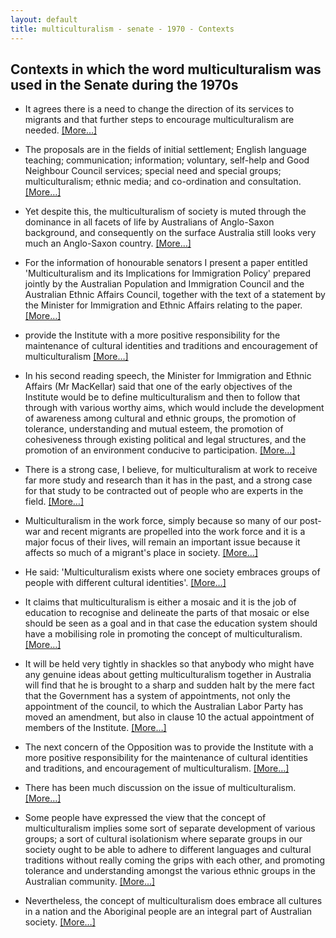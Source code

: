 ```yaml
---
layout: default
title: multiculturalism - senate - 1970 - Contexts
---
```

## Contexts in which the word **multiculturalism** was used in the Senate during the 1970s

* It agrees there is a need to change the direction of its services to migrants and that further steps to encourage <span class="highlight">multiculturalism</span> are needed. [[More&hellip;]](https://historichansard.net/senate/1978/19780530_senate_31_s77/#debate-29)

* The proposals are in the fields of initial settlement; English language teaching; communication; information; voluntary, self-help and Good Neighbour Council services; special need and special groups; <span class="highlight">multiculturalism</span>; ethnic media; and co-ordination and consultation. [[More&hellip;]](https://historichansard.net/senate/1978/19780530_senate_31_s77/#debate-29)

* Yet despite this, the <span class="highlight">multiculturalism</span> of society is muted through the dominance in all facets of life by Australians of Anglo-Saxon background, and consequently on the surface Australia still looks very much an Anglo-Saxon country. [[More&hellip;]](https://historichansard.net/senate/1979/19790604_senate_31_s81/#subdebate-55-0)

* For the information of honourable senators I present a paper entitled '<span class="highlight">Multiculturalism</span> and its Implications for Immigration Policy' prepared jointly by the Australian Population and Immigration Council and the Australian Ethnic Affairs Council, together with the text of a statement by the Minister for Immigration and Ethnic Affairs relating to the paper. [[More&hellip;]](https://historichansard.net/senate/1979/19790607_senate_31_s81/#debate-44)

* provide the Institute with a more positive responsibility for the maintenance of cultural identities and traditions and encouragement of <span class="highlight">multiculturalism</span> [[More&hellip;]](https://historichansard.net/senate/1979/19791122_senate_31_s83/#subdebate-103-0)

* In his second reading speech, the Minister for Immigration and Ethnic Affairs  (Mr MacKellar)  said that one of the early objectives of the Institute would be to define <span class="highlight">multiculturalism</span> and then to follow that through with various worthy aims, which would include the development of awareness among cultural and ethnic groups, the promotion of tolerance, understanding and mutual esteem, the promotion of cohesiveness through existing political and legal structures, and the promotion of an environment conducive to participation. [[More&hellip;]](https://historichansard.net/senate/1979/19791122_senate_31_s83/#subdebate-103-0)

* There is a strong case, I believe, for <span class="highlight">multiculturalism</span> at work to receive far more study and research than it has in the past, and a strong case for that study to be contracted out of people who are experts in the field. [[More&hellip;]](https://historichansard.net/senate/1979/19791122_senate_31_s83/#subdebate-103-0)

* <span class="highlight">Multiculturalism</span> in the work force, simply because so many of our post-war and recent migrants are propelled into the work force and it is a major focus of their lives, will remain an important issue because it affects so much of a migrant's place in society. [[More&hellip;]](https://historichansard.net/senate/1979/19791122_senate_31_s83/#subdebate-103-0)

* He said: '<span class="highlight">Multiculturalism</span> exists where one society embraces groups of people with different cultural identities'. [[More&hellip;]](https://historichansard.net/senate/1979/19791122_senate_31_s83/#subdebate-103-0)

* It claims that <span class="highlight">multiculturalism</span> is either a mosaic and it is the job of education to recognise and delineate the parts of that mosaic or else should be seen as a goal and in that case the education system should have a mobilising role in promoting the concept of <span class="highlight">multiculturalism</span>. [[More&hellip;]](https://historichansard.net/senate/1979/19791122_senate_31_s83/#subdebate-103-0)

* It will be held very tightly in shackles so that anybody who might have any genuine ideas about getting <span class="highlight">multiculturalism</span> together in Australia will find that he is brought to a sharp and sudden halt by the mere fact that the Government has a system of appointments, not only the appointment of the council, to which the Australian Labor Party has moved an amendment, but also in clause 10 the actual appointment of members of the Institute. [[More&hellip;]](https://historichansard.net/senate/1979/19791122_senate_31_s83/#subdebate-103-0)

* The next concern of the Opposition was to provide the Institute with a more positive responsibility for the maintenance of cultural identities and traditions, and encouragement of <span class="highlight">multiculturalism</span>. [[More&hellip;]](https://historichansard.net/senate/1979/19791122_senate_31_s83/#subdebate-103-0)

* There has been much discussion on the issue of <span class="highlight">multiculturalism</span>. [[More&hellip;]](https://historichansard.net/senate/1979/19791122_senate_31_s83/#subdebate-103-0)

* Some people have expressed the view that the concept of <span class="highlight">multiculturalism</span> implies some sort of separate development of various groups; a sort of cultural isolationism where separate groups in our society ought to be able to adhere to different languages and cultural traditions without really coming the grips with each other, and promoting tolerance and understanding amongst the various ethnic groups in the Australian community. [[More&hellip;]](https://historichansard.net/senate/1979/19791122_senate_31_s83/#subdebate-103-0)

* Nevertheless, the concept of <span class="highlight">multiculturalism</span> does embrace all cultures in a nation and the Aboriginal people are an integral part of Australian society. [[More&hellip;]](https://historichansard.net/senate/1979/19791122_senate_31_s83/#subdebate-103-0)

